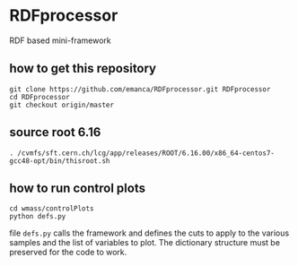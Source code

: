 # RDFprocessor
RDF based mini-framework

## how to get this repository

```
git clone https://github.com/emanca/RDFprocessor.git RDFprocessor
cd RDFprocessor
git checkout origin/master
```
## source root 6.16

`. /cvmfs/sft.cern.ch/lcg/app/releases/ROOT/6.16.00/x86_64-centos7-gcc48-opt/bin/thisroot.sh`

## how to run control plots

```
cd wmass/controlPlots
python defs.py
```

file `defs.py` calls the framework and defines the cuts to apply to the various samples and the list of variables to plot.
The dictionary structure must be preserved for the code to work.
